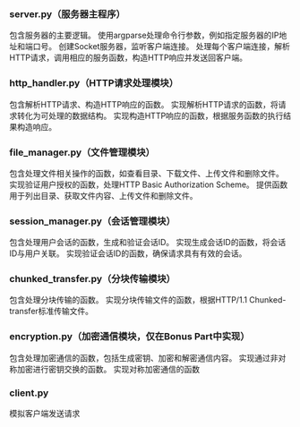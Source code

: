 ### server.py（服务器主程序）

包含服务器的主要逻辑。
使用argparse处理命令行参数，例如指定服务器的IP地址和端口号。
创建Socket服务器，监听客户端连接。
处理每个客户端连接，解析HTTP请求，调用相应的服务函数，构造HTTP响应并发送回客户端。
### http_handler.py（HTTP请求处理模块）

包含解析HTTP请求、构造HTTP响应的函数。
实现解析HTTP请求的函数，将请求转化为可处理的数据结构。
实现构造HTTP响应的函数，根据服务函数的执行结果构造响应。
### file_manager.py（文件管理模块）

包含处理文件相关操作的函数，如查看目录、下载文件、上传文件和删除文件。
实现验证用户授权的函数，处理HTTP Basic Authorization Scheme。
提供函数用于列出目录、获取文件内容、上传文件和删除文件。
### session_manager.py（会话管理模块）

包含处理用户会话的函数，生成和验证会话ID。
实现生成会话ID的函数，将会话ID与用户关联。
实现验证会话ID的函数，确保请求具有有效的会话。
### chunked_transfer.py（分块传输模块）

包含处理分块传输的函数。
实现分块传输文件的函数，根据HTTP/1.1 Chunked-transfer标准传输文件。
### encryption.py（加密通信模块，仅在Bonus Part中实现）

包含处理加密通信的函数，包括生成密钥、加密和解密通信内容。
实现通过非对称加密进行密钥交换的函数。
实现对称加密通信的函数
### client.py

模拟客户端发送请求
